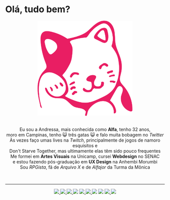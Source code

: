 # Olá, tudo bem?

<div align="center">
  <img src="kitty.svg" alt="gatinho rosa" width="300px" height="300px">
</div>

<br />

<p align="center"> 
  Eu sou a Andressa, mais conhecida como <b>Alfa</b>, tenho 32 anos, 
<br /> 
  moro em Campinas, tenho 😺 três gatas 😺 e falo muita bobagem no <i>Twitter</i>
<br /> 
  Às vezes faço umas lives na <i>Twitch</i>, principalmente de jogos de namoro esquisitos e 
<br />
  Don't Starve Together, mas ultimamente elas têm sido pouco frequentes
<br /> 
  Me formei em <b>Artes Visuais</b> na Unicamp, cursei <b>Webdesign</b> no SENAC 
<br />
  e estou fazendo pós-graduação em <b>UX Design</b> na Anhembi Morumbi
<br /> 
  Sou <i>RPGista</i>, fã de <i>Arquivo X</i> e de <i>Alfajor</i> da Turma da Mônica
</p>

<br />
<hr />

<div align="center">
  <a href="https://www.behance.net/alfasou" target="blank">
    <img src="https://img.shields.io/static/v1?label=&message=behance&color=grey&url=https://www.behance.net/alfasou&logo=behance">
  </a>
  <a href="https://www.linkedin.com/in/alfas" target="_blank">
    <img src="https://img.shields.io/static/v1?label=&message=linkedin&color=blue&url=https://www.linkedin.com/in/alfas&logo=linkedin">
  </a> 
  <a href="https://www.codecademy.com" target="blank">
    <img src="https://img.shields.io/static/v1?label=&message=learning&color=134f5c&logo=codecademy">
  </a>
  <img src="https://img.shields.io/static/v1?label=&message=nerd&color=cc0000&logo=DungeonsandDragons"> 
  <a href="https://www.vegan.org" target="_blank">
    <img src="https://img.shields.io/static/v1?label=&message=vegan&color=7fb700&logo=leaflet">
  </a> 
  <a href="https://steamcommunity.com/id/alfasou" target="_blank">
    <img src="https://img.shields.io/static/v1?label=&message=steam&color=002f64&url=https://steamcommunity.com/id/alfasou/u&logo=steam">
  </a> 
  <img src="https://img.shields.io/static/v1?label=&message=front-end&color=e2006d&logo=sass"> 
    <img src="https://img.shields.io/static/v1?label=&message=weirdo&color=002b18&logo=Hoppscotch"> 
  <a href="https://alfasou.tumblr.com" target="_blank">
    <img src="https://img.shields.io/static/v1?label=&message=tumblr&color=0b5394&url=https://alfasou.tumblr.com&logo=tumblr">
  </a>
  <a href="https://www.twitter.com/alfa_sou" target="_blank">
    <img src="https://img.shields.io/twitter/follow/alfa_sou?style=social">
  </a>
</div>

<br />
